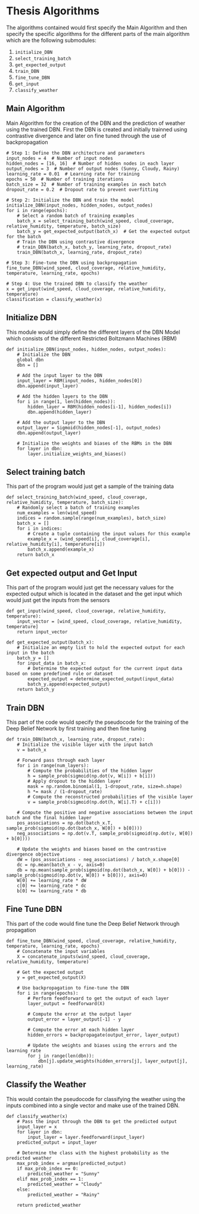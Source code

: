 # Thesis Algorithms
The algorithms contained would first specify the Main Algorithm and then specify the specific algorithms for the different parts of the main algorithm which are the following submodules:
1. `initialize_DBN`
2. `select_training_batch`
3. `get_expected_output`
4. `train_DBN`
5. `fine_tune_DBN`
6. `get_input`
7. `classify_weather`

## Main Algorithm

Main Algorithm for the creation of the DBN and the prediction of weather using the trained DBN. First the DBN is created and initially trainned using contrastive divergence and later on fine tuned through the use of backpropagation

```
# Step 1: Define the DBN architecture and parameters
input_nodes = 4  # Number of input nodes
hidden_nodes = [16, 16]  # Number of hidden nodes in each layer
output_nodes = 3  # Number of output nodes (Sunny, Cloudy, Rainy)
learning_rate = 0.01  # Learning rate for training
epochs = 50  # Number of training iterations
batch_size = 32  # Number of training examples in each batch
dropout_rate = 0.2  # Dropout rate to prevent overfitting

# Step 2: Initialize the DBN and train the model
initialize_DBN(input_nodes, hidden_nodes, output_nodes)
for i in range(epochs):
    # Select a random batch of training examples
    batch_x = select_training_batch(wind_speed, cloud_coverage, relative_humidity, temperature, batch_size)
    batch_y = get_expected_output(batch_x)  # Get the expected output for the batch
    # Train the DBN using contrastive divergence
    # train_DBN(batch_x, batch_y, learning_rate, dropout_rate)
    train_DBN(batch_x, learning_rate, dropout_rate)

# Step 3: Fine-tune the DBN using backpropagation
fine_tune_DBN(wind_speed, cloud_coverage, relative_humidity, temperature, learning_rate, epochs)

# Step 4: Use the trained DBN to classify the weather
x = get_input(wind_speed, cloud_coverage, relative_humidity, temperature)
classification = classify_weather(x)

```

## Initialize DBN

This module would simply define the different layers of the DBN Model which consists of the different Restricted Boltzmann Machines (RBM)

```
def initialize_DBN(input_nodes, hidden_nodes, output_nodes):
    # Initialize the DBN
    global dbn
    dbn = []

    # Add the input layer to the DBN
    input_layer = RBM(input_nodes, hidden_nodes[0])
    dbn.append(input_layer)

    # Add the hidden layers to the DBN
    for i in range(1, len(hidden_nodes)):
        hidden_layer = RBM(hidden_nodes[i-1], hidden_nodes[i])
        dbn.append(hidden_layer)

    # Add the output layer to the DBN
    output_layer = Sigmoid(hidden_nodes[-1], output_nodes)
    dbn.append(output_layer)
    
    # Initialize the weights and biases of the RBMs in the DBN
    for layer in dbn:
        layer.initialize_weights_and_biases()

```

## Select training batch

This part of the program would just get a sample of the training data

```
def select_training_batch(wind_speed, cloud_coverage, relative_humidity, temperature, batch_size):
    # Randomly select a batch of training examples
    num_examples = len(wind_speed)
    indices = random.sample(range(num_examples), batch_size)
    batch_x = []
    for i in indices:
        # Create a tuple containing the input values for this example
        example_x = (wind_speed[i], cloud_coverage[i], relative_humidity[i], temperature[i])
        batch_x.append(example_x)
    return batch_x

```

## Get expected output and Get Input
This part of the program would just get the necessary values for the expected output which is located in the dataset and the get input which would just get the inputs from the sensors

```
def get_input(wind_speed, cloud_coverage, relative_humidity, temperature):
    input_vector = [wind_speed, cloud_coverage, relative_humidity, temperature]
    return input_vector

```

```
def get_expected_output(batch_x):
    # Initialize an empty list to hold the expected output for each input in the batch
    batch_y = []
    for input_data in batch_x:
        # Determine the expected output for the current input data based on some predefined rule or dataset
        expected_output = determine_expected_output(input_data)
        batch_y.append(expected_output)
    return batch_y

```

## Train DBN

This part of the code would specify the pseudocode for the training of the Deep Belief Network by first training and then fine tuning
```
def train_DBN(batch_x, learning_rate, dropout_rate):
    # Initialize the visible layer with the input batch
    v = batch_x

    # Forward pass through each layer
    for i in range(num_layers):
        # Compute the probabilities of the hidden layer
        h = sample_prob(sigmoid(np.dot(v, W[i]) + b[i]))
        # Apply dropout to the hidden layer
        mask = np.random.binomial(1, 1-dropout_rate, size=h.shape)
        h *= mask / (1-dropout_rate)
        # Compute the reconstructed probabilities of the visible layer
        v = sample_prob(sigmoid(np.dot(h, W[i].T) + c[i]))

    # Compute the positive and negative associations between the input batch and the final hidden layer
    pos_associations = np.dot(batch_x.T, sample_prob(sigmoid(np.dot(batch_x, W[0]) + b[0])))
    neg_associations = np.dot(v.T, sample_prob(sigmoid(np.dot(v, W[0]) + b[0])))

    # Update the weights and biases based on the contrastive divergence objective
    dW = (pos_associations - neg_associations) / batch_x.shape[0]
    dc = np.mean(batch_x - v, axis=0)
    db = np.mean(sample_prob(sigmoid(np.dot(batch_x, W[0]) + b[0])) - sample_prob(sigmoid(np.dot(v, W[0]) + b[0])), axis=0)
    W[0] += learning_rate * dW
    c[0] += learning_rate * dc
    b[0] += learning_rate * db
```

## Fine Tune DBN
This part of the code would fine tune the Deep Belief Network through propagation
```
def fine_tune_DBN(wind_speed, cloud_coverage, relative_humidity, temperature, learning_rate, epochs)
    # Concatenate the input variables
    X = concatenate_inputs(wind_speed, cloud_coverage, relative_humidity, temperature)

    # Get the expected output
    y = get_expected_output(X)

    # Use backpropagation to fine-tune the DBN
    for i in range(epochs):
        # Perform feedforward to get the output of each layer
        layer_output = feedforward(X)

        # Compute the error at the output layer
        output_error = layer_output[-1] - y

        # Compute the error at each hidden layer
        hidden_errors = backpropagate(output_error, layer_output)

        # Update the weights and biases using the errors and the learning rate
        for j in range(len(dbn)):
            dbn[j].update_weights(hidden_errors[j], layer_output[j], learning_rate)

```

## Classify the Weather
This would contain the pseudocode for classifying the weather using the inputs combined into a single vector and make use of the trained DBN.
```
def classify_weather(x)
    # Pass the input through the DBN to get the predicted output
    input_layer = x
    for layer in dbn:
        input_layer = layer.feedforward(input_layer)
    predicted_output = input_layer
    
    # Determine the class with the highest probability as the predicted weather
    max_prob_index = argmax(predicted_output)
    if max_prob_index == 0:
        predicted_weather = "Sunny"
    elif max_prob_index == 1:
        predicted_weather = "Cloudy"
    else:
        predicted_weather = "Rainy"
        
    return predicted_weather

```